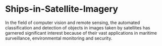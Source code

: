 # Ships-in-Satellite-Imagery
In the field of computer vision and remote sensing, the automated classification and detection of objects in images taken by satellites has garnered significant interest because of their vast applications in maritime surveillance, environmental monitoring and security.
